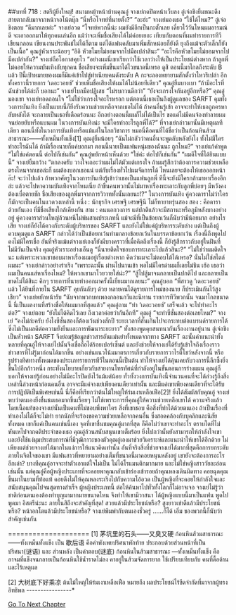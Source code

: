 ##บทที่ 718 : สตรีผู้ยิ่งใหญ่!
สนามหญ้าหน้าบ้านคุณอู๋
จางเย่กดปิดหน้าเว็บลง
อู๋เจ๋อชิงยิ้มขณะดึงสายตากลับมาจากหน้าจอโน้ตบุ๊ก “นี่หรือโจทย์ที่นายตั้ง?”
“อะฮ่ะ” จางเย่มองเธอ “ใช้ได้ไหม?”
อู๋เจ๋อชิงตอบ “ดีมากเลยค่ะ”
จางเย่อวด “โจทย์พวกนี้น่ะ ผมยังมีอีกเป็นกะตั้กเลย เดี๋ยวไว้วันไหนผมอารมณ์ดี จะเอาออกมาให้ทุกคนเล่นอีก แม้ว่าจะเพิ่มชื่อเสียงได้ไม่ค่อยเยอะ เทียบกับตอนที่ผมทำรายการทีวี เขียนกลอน เขียนงานประพันธ์ไม่ได้ก็ตาม แต่ได้แฟนคลับมาเพิ่มสักหน่อยก็ยังดี ยุงถึงแม้จะตัวเล็กก็ยังเป็นเนื้อ”
คุณอู๋หัวเราะน้อยๆ “อิอิ หัวขโมยไม่ยอมจากไปมือเปล่าสินะ”
“อะไรคือหัวขโมยไม่ยอมจากไปมือเปล่ากัน?” จางเย่ถือโอกาสคุยโว “อย่างผมนี่เขาเรียกว่าใช้เวลาว่างให้เป็นประโยชน์ต่างหาก ถ้าลูกพี่ไม่คอยให้ความบันเทิงกับทุกคน ชื่อเสียงจะเพิ่มขึ้นมาได้ไวขนาดนี้เหรอ ดูสิ ตอนนี้มาไกลถึงระดับ B แล้ว ปีนี้เป้าหมายของผมก็มีแค่เข้าไปสู่ทำเนียบคนดังระดับ A กะจะลองพยายามสักตั้งว่าไหวรึเปล่า อีกทั้งคราวนี้รายการ ‘เดอะวอยซ์’ ช่วยเพิ่มชื่อเสียงให้ผมได้ไม่น้อยทีเดียว”
คุณอู๋ยิ้มบางเบา “ถ้ามีอะไรที่ฉันช่วยได้ล่ะก็ บอกนะ”
จางเย่โบกมือปฏิเสธ “ไม่รบกวนดีกว่า”
“ยังจะเกรงใจกันอยู่อีกหรือ?” คุณอู๋มองเขา
จางเย่ทอดถอนใจ “ไม่ใช่ว่าเกรงใจอะไรหรอก แต่ตอนนี้เธอเป็นถึงผู้ดูแลของ SARFT คุมทั้งวงการบันเทิง ยิ่งเป็นแบบนี้ก็ยิ่งรับความช่วยเหลือจากเธอไม่ได้ ถ้าคนอื่นรู้เข้า อาจจะทำให้เธอถูกครหาลับหลังได้ จะกลายเป็นเธอที่เดือดร้อนนะ อีกอย่างตอนนี้ผมก็ไม่ได้เป็นไร ขอแค่ไม่มีคนจ้องทำลายผมจนย่อยยับหรือแบนผม ในวงการบันเทิงน่ะ จะมีใครทำอะไรลูกพี่ได้?”
ที่จางเย่กล่าวมานั้นมีเหตุผลทีเดียว ตอนนี้ทั้งในวงการบันเทิงหรือแม้แต่ในโลกวิชาการ หมอนี่คือคนที่ได้ชื่อว่าเป็นก้อนหินส้วมสาธารณะ——ทั้งเหม็นทั้งแข็ง[1]
คุณอู๋ยิ้มน้อยๆ “ฉันไม่กลัวว่าคนอื่นจะพูดลับหลังยังไง ทั้งไม่มีใครทำอะไรฉันได้ ถ้ามีเรื่องนายก็แค่บอกมา ตอนนี้นายเป็นแฟนหนุ่มของฉันนะ ถูกไหม?”
จางเย่แก้คำพูด “ไม่ใช่แค่ตอนนี้ ต่อไปก็เช่นกัน”
คุณอู๋พยักหน้าเห็นด้วย “ใช่ค่ะ ต่อไปก็เช่นกัน”
“ผมดีใจที่ได้ยินแบบนี้” จางเย่ยิ้มกว้าง “ตกลงครับ วางใจเถอะว่าผมไม่ได้มัวแต่เกรงใจ ถ้าผมรู้สึกว่าต้องการความช่วยเหลือตรงไหนจากเธอล่ะก็ ผมต้องบอกเธอแน่ แต่กับเรื่องทั่วไปผมจัดการได้ ไหนเลยจะต้องให้เธอออกหน้า อ๊ะ! จะว่าไปแล้ว ถ้าพวกศัตรูในวงการบันเทิงรู้เข้าว่าเธอเป็นแฟนลูกพี่ ทีนี้จะยังมีใครกล้ามาหาเรื่องอีกล่ะ แล้วจะไปหาความบันเทิงจากไหนเนี่ย ถ้าขืนคนพวกนั้นไม่มาหาเรื่องทะเลาะกับลูกพี่บ่อยๆ มีหวังคงต้องเบื่อตายชัก ชื่อเสียงของลูกพี่มาจากการวิวาททั้งนั้นเลยนะ!?”
ในวงการบันเทิง คู่ควงดาราไม่ว่าใครก็มักจะเป็นคนในแวดวงเหล่านี้
หนึ่ง : นักธุรกิจ เศรษฐี เศรษฐีนี ไม่ก็ทายาทรุ่นสอง
สอง : คือดาราด้วยกันเอง ที่มีชื่อเสียงใกล้เคียงกัน
สาม : คนนอกวงการ แต่ปกติแล้วจะมีสถานะหรือภูมิหลังบางอย่างอยู่
คู่ควงดาราส่วนใหญ่ล้วนหนีไม่พ้นสามประเภทนี้ แม้จะมีที่เป็นข้อยกเว้นก็นับว่ามีน้อยมาก อย่างไรเสีย จางเย่ก็ยังได้ควงกับระดับผู้บริหารของ SARFT และยังไม่ใช่แค่ผู้บริหารระดับล่าง แต่เป็นถึงผู้ควบคุมดูแล SARFT กล่าวได้ว่าเป็นข้อยกเว้นท่ามกลางข้อยกเว้นในบรรดาข้อยกเว้น เรื่องนี้ถึงพูดไปคงไม่มีใครเชื่อ อันที่จริงแม้แต่จางเย่เองก็ยังมีบางคราวที่เมื่อคิดถึงเรื่องนี้ ก็ยังรู้สึกราวกับอยู่ในฝันที่ไม่มีวันเป็นจริง
คุณอู๋หัวเราะอย่างเอ็นดู “นี่นายติดใจชอบการทะเลาะไปแล้วสินะ?”
“ไม่ใช่ว่าผมติดใจนะ แต่เพราะพวกเขาชอบมาหาเรื่องผมอยู่เรื่อยต่างหาก คิดว่าผมจะไม่ตอบโต้ได้เหรอ? นั่นไม่ใช่สไตล์ผมนะ” จางเย่กล่าวอย่างร่าเริง “เพราะฉะนั้น ผ่านไปนานเข้า พอไม่มีใครด่าผมก็เลยไม่ชิน เฮ้อ เธอว่าผมเป็นคนแส่หาเรื่องไหม? ให้พวกเขามาโวยวายใส่น่ะ?”
“สู้ไปสู้มาจนกลายเป็นปกติไป และกลายเป็นขาดไม่ได้สินะ คิกๆ รายการที่นายทำออกมาครั้งนี้เยี่ยมมากเลยนะ” คุณอู๋บอก “พี่สาวดู ‘เดอะวอยซ์’ แล้ว ได้ยินที่ภายใน SARFT คุยกันลับๆ ด้วย หลายคนได้ดูรายการใหม่ของนาย ก็ประเมินกันไว้สูงเชียว”
จางเย่พยักหน้ารับ “นับจากพวกบทเพลงกลอนกวีและนิทาน รายการทีวีพวกนั้น จนมาไกลขนาดนี้ นี่เป็นผลงานที่สร้างชื่อให้ผมมากที่สุดแล้ว”
คุณอู๋ถาม “ทำ ‘เดอะวอยซ์’ เสร็จแล้ว จะไปทำอะไรต่อ?”
จางเย่ตอบ “ยังไม่ได้คิดไว้เลย ถึงเวลาค่อยว่ากันอีกที”
คุณอู๋ “จะทำซีซั่นสองต่อเลยไหม?”
จางเย่ “คงไม่ล่ะครับ ยังไงซีซั่นสองก็ต้องเว้นช่วงสักปี ระยะเวลาที่สั้นเกินไปจะกระทบต่อแบรนด์รายการได้ ซึ่งไม่เป็นผลดีต่อความยั่งยืนและการพัฒนาระยะยาว”
ทั้งสองพูดคุยสนทนากันเรื่องงานอยู่นาน
อู๋เจ๋อชิงเป็นหัวหน้า SARFT จึงย่อมรู้ข้อมูลข่าวสารอันแม่นยำทั้งหมดจากทาง SARFT ฉะนั้นคำแนะนำทั้งหลายที่คุณอู๋ให้จางเย่ไปนั้นจึงเชื่อถือได้ร้อยเปอร์เซ็นต์ และยังช่วยให้จางเย่ได้รับรู้เข้าใจถึงเรื่องราวข่าวสารที่ไม่รู้มาก่อนได้มากขึ้น อย่างเช่นแนวโน้มมาตรการเกี่ยวกับรายการวาไรตี้โชว์หลังจากนี้ หรือรูปร่างทิศทางทั้งหมดของประเภทรายการทีวีในตอนนี้เป็นต้น ทำให้จางเย่ได้คุ้นเคยกับวงการนี้ลึกซึ้งยิ่งขึ้นไปอีกก้าวหนึ่ง กระทั่งนโยบายเกี่ยวกับสายงานโทรทัศน์ที่กำลังอยู่ในขั้นตอนการร่างแผน คุณอู๋ก็บอกให้จางเย่รู้ก่อนอย่างไม่มีอะไรปิดบังไว้แม้แต่น้อย ทั่วทั้งวงการบันเทิงนี้จำนวนคนที่จะได้ล่วงรู้ถึงสิ่งเหล่านี้ล่วงหน้าก่อนคนอื่น อาจจะมีแค่จางเย่เพียงคนเดียวเท่านั้น และมีแค่เขาเพียงคนเดียวที่จะได้รับการปฏิบัติเป็นพิเศษเช่นนี้ นี่ก็คือที่เรียกว่าต้นไม้ใหญ่ให้ร่มเงาเหลือเฟือ[2]!
ยิ่งได้สัมผัสกับคุณอู๋ จางเย่พบว่าตนเองยิ่งชื่นชมเธอมากขึ้นเรื่อยๆ ไม่ใช่เพราะการที่คุณอู๋ให้ความช่วยเหลือเขาได้ ความจริงแล้วโดยเนื้อแท้ของจางเย่นั้นเป็นคนที่ไม่ชอบพึ่งพาใคร สิ่งที่เขาชอบ คือสิ่งที่ทำได้ด้วยตนเอง ถ้าเป็นเรื่องที่ทำเองไม่ได้ก็จะไม่ทำ ยากนักที่จะร้องขอความช่วยเหลือจากคนอื่น ซึ่งสอดคล้องกับบุคลิกและนิสัยทั้งหมด เขาก็แค่เป็นคนเช่นนี้เอง
จุดที่เขาชื่นชมคุณอู๋มากที่สุด ก็คือไม่ว่าเขาจะทำอะไร ตราบใดที่ไม่หันเหไปจากคติประจำของเธอ คุณอู๋ล้วนสนับสนุนเขาเต็มร้อย ยิ่งไปกว่านั้นยังสามารถให้กำลังใจเขา และยังใช้แง่มุมประสบการณ์ที่มีวุฒิภาวะของตัวคุณอู๋เองมาช่วยวิเคราะห์และแนะนำให้เขาได้อีกด้วย ไม่เพียงแต่ช่วยจางเย่ได้มากในแง่การให้แนวคิดเท่านั้น อันที่จริงสิ่งที่ช่วยจางเย่ได้มากที่สุดคือการยกระดับภายในจิตใจของเขา มีแฟนสาวที่พยายามอย่างเต็มที่ขนาดนี้มาคอยหนุนหลังอยู่ เขายังจะต้องการอะไรอีกเล่า?
บางทีคุณอู๋อาจจะทำตัวเอาแต่ใจไม่เป็น ไม่ได้โรแมนติกมากมาย และไม่ใช่หญิงสาววัยละอ่อนเช่นนั้น แต่คุณอู๋คือผู้หญิงประเภทที่จะคอยพาคุณกลับเข้าร่องเข้ารอยถ้าคุณหลงเดินผิดทาง คอยฉุดคุณขึ้นมาในยามที่ท้อแท้ คอยดึงไม่ให้คุณหลงระเริงไปกับความโอ้อวด เป็นผู้หญิงที่จะคอยให้กำลังใจและสนับสนุนคุณไปจนสุดทางสำเร็จ ผู้หญิงประเภทนี้ ต่อให้ค้นหาไปทั่วทั้งโลกก็ไม่อาจเจอ จางเย่ไม่รู้ว่าชาติก่อนตนเองต้องทำบุญมามากมายขนาดไหน จึงทำให้เขามีวาสนา ได้ผู้หญิงแบบนี้มาเป็นแฟน
พูดไปพูดมา อิสตรีน่ะนะ ภายในสิถึงจะสำคัญที่สุด!
สวยแล้วมีประโยชน์หรือ?
สูงยาวเข่าดีแล้วมีประโยชน์หรือ?
หน้าอกโตแล้วมีประโยชน์หรือ?
จางเย่พึมพำกับตนเองชั่วครู่
…...ก็ได้ เอิ่ม ของพวกนี้ก็นับว่าสำคัญเช่นกัน


====================
[1] 茅坑里的石头——又臭又硬 ก้อนหินส้วมสาธารณะ——ทั้งเหม็นทั้งแข็ง เป็น 歇后语 คือคำพังเพยปริศนาพักท้าย ประกอบด้วยส่วนหน้าที่เป็นปริศนา(谜语) และ ส่วนหลัง เป็นคำตอบ(谜底) ก้อนหินในส้วมสาธารณะ —ทั้งเหม็นทั้งแข็ง คือ อาจมที่แข็งจนกลายเป็นก้อนหินใช้น้ำราดไม่ลง คาอยู่ในส้วมจัดการยาก ใช้เปรียบเทียบกับ คนที่ดื้อด้านและไร้เหตุผล


[2] 大树底下好乘凉 ต้นไม้ใหญ่ให้ร่มเงาเหลือเฟือ หมายถึง ผลประโยชน์ไร้ขีดจำกัดที่มาจากผู้ทรงอิทธิพล
*-*-*-*-*-*-*-*-*-*-*-*-*-*-*-*-*




[Go To Next Chapter]( ./19.md)